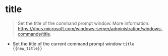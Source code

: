 # title
> Set the title of the command prompt window.
> More information: <https://docs.microsoft.com/windows-server/administration/windows-commands/title>.

- Set the title of the current command prompt window
`title {{new_title}}`
